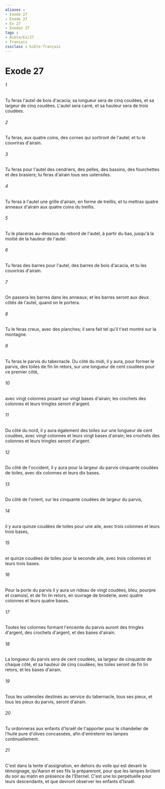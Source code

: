 ```yaml
---
aliases : 
- Exode 27
- Exode 27
- Ex 27
- Exodus 27
tags : 
- Bible/Ex/27
- français
cssclass : bible-français
---
```


# Exode 27

###### 1
Tu feras l'autel de bois d'acacia; sa longueur sera de cinq coudées, et sa largeur de cinq coudées. L'autel sera carré, et sa hauteur sera de trois coudées.
###### 2
Tu feras, aux quatre coins, des cornes qui sortiront de l'autel; et tu le couvriras d'airain.
###### 3
Tu feras pour l'autel des cendriers, des pelles, des bassins, des fourchettes et des brasiers; tu feras d'airain tous ses ustensiles.
###### 4
Tu feras à l'autel une grille d'airain, en forme de treillis, et tu mettras quatre anneaux d'airain aux quatre coins du treillis.
###### 5
Tu le placeras au-dessous du rebord de l'autel, à partir du bas, jusqu'à la moitié de la hauteur de l'autel.
###### 6
Tu feras des barres pour l'autel, des barres de bois d'acacia, et tu les couvriras d'airain.
###### 7
On passera les barres dans les anneaux; et les barres seront aux deux côtés de l'autel, quand on le portera.
###### 8
Tu le feras creux, avec des planches; il sera fait tel qu'il t'est montré sur la montagne.
###### 9
Tu feras le parvis du tabernacle. Du côté du midi, il y aura, pour former le parvis, des toiles de fin lin retors, sur une longueur de cent coudées pour ce premier côté,
###### 10
avec vingt colonnes posant sur vingt bases d'airain; les crochets des colonnes et leurs tringles seront d'argent.
###### 11
Du côté du nord, il y aura également des toiles sur une longueur de cent coudées, avec vingt colonnes et leurs vingt bases d'airain; les crochets des colonnes et leurs tringles seront d'argent.
###### 12
Du côté de l'occident, il y aura pour la largeur du parvis cinquante coudées de toiles, avec dix colonnes et leurs dix bases.
###### 13
Du côté de l'orient, sur les cinquante coudées de largeur du parvis,
###### 14
il y aura quinze coudées de toiles pour une aile, avec trois colonnes et leurs trois bases,
###### 15
et quinze coudées de toiles pour la seconde aile, avec trois colonnes et leurs trois bases.
###### 16
Pour la porte du parvis il y aura un rideau de vingt coudées, bleu, pourpre et cramoisi, et de fin lin retors, en ouvrage de broderie, avec quatre colonnes et leurs quatre bases.
###### 17
Toutes les colonnes formant l'enceinte du parvis auront des tringles d'argent, des crochets d'argent, et des bases d'airain.
###### 18
La longueur du parvis sera de cent coudées, sa largeur de cinquante de chaque côté, et sa hauteur de cinq coudées; les toiles seront de fin lin retors, et les bases d'airain.
###### 19
Tous les ustensiles destinés au service du tabernacle, tous ses pieux, et tous les pieux du parvis, seront d'airain.
###### 20
Tu ordonneras aux enfants d'Israël de t'apporter pour le chandelier de l'huile pure d'olives concassées, afin d'entretenir les lampes continuellement.
###### 21
C'est dans la tente d'assignation, en dehors du voile qui est devant le témoignage, qu'Aaron et ses fils la prépareront, pour que les lampes brûlent du soir au matin en présence de l'Eternel. C'est une loi perpétuelle pour leurs descendants, et que devront observer les enfants d'Israël.
